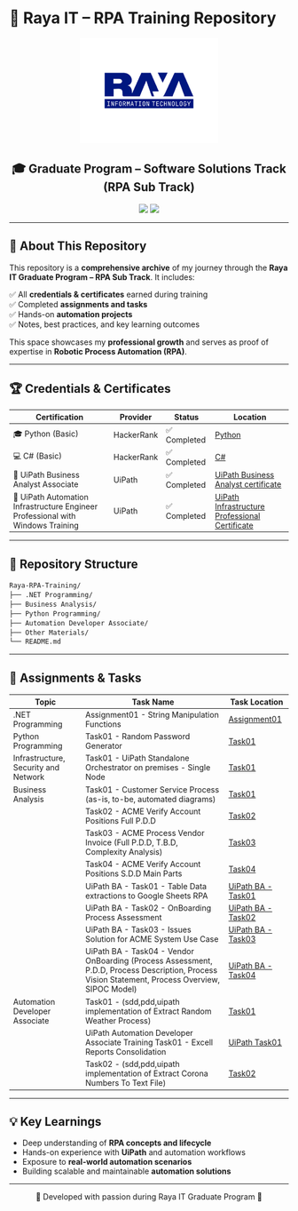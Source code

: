 # 📌 Raya IT – RPA Training Repository

<p align="center">
  <img src="Other%20Materials/Raya%20it%20logo.png" alt="Raya IT Logo" width="250"/>
</p>

<h2 align="center">🎓 Graduate Program – Software Solutions Track (RPA Sub Track)</h2>

<p align="center">
  <img src="https://img.shields.io/badge/Focus-RPA-blue?style=flat-square&logo=robotframework&logoColor=white"/>
  <img src="https://img.shields.io/badge/Training-Raya%20IT-orange?style=flat-square&logo=readthedocs&logoColor=white"/>
</p>

---

## 📖 About This Repository

This repository is a **comprehensive archive** of my journey through the **Raya IT Graduate Program – RPA Sub Track**. It includes:

✅ All **credentials & certificates** earned during training  
✅ Completed **assignments and tasks**  
✅ Hands-on **automation projects**  
✅ Notes, best practices, and key learning outcomes  

This space showcases my **professional growth** and serves as proof of expertise in **Robotic Process Automation (RPA)**.

---

## 🏆 Credentials & Certificates

| Certification                        | Provider   | Status      | Location |
| -------------------------------------- | ---------- | ----------- | ------------ |
| 🎓 Python (Basic)                     | HackerRank | ✅ Completed | [Python](Certificates/python_basic%20certificate.jpg) |
| 💻 C# (Basic)                          | HackerRank | ✅ Completed | [C#](Certificates/Assignment01/Assignment01/c_sharp_basic%20certificate.jpg) |
| 🤖 UiPath Business Analyst Associate | UiPath     | ✅ Completed | [UiPath Business Analyst certificate](Certificates/UiPath%20Automation%20Business%20Analyst%20Associate%20Training%20Certificate/UiPath%20Business%20Analyst%20Associate%20Certificate.png)|
| 🤖 UiPath Automation Infrastructure Engineer Professional with Windows Training | UiPath | ✅ Completed | [UiPath Infrastructure Professional Certificate](Certificates/UiPath%20Automation%20Business%20Analyst%20Associate%20Training%20Certificate.png/UiPath%20Automation%20InfraStructure%20Engineer%20Professional%20with%20Windows%20Training.png)

---

## 📂 Repository Structure

```bash
Raya-RPA-Training/
├── .NET Programming/
├── Business Analysis/
├── Python Programming/
├── Automation Developer Associate/
├── Other Materials/
└── README.md
```

---

## 🚀 Assignments & Tasks

| Topic                                | Task Name                                                                                                                                        | Task Location                                                                                                      |
| ------------------------------------ | ------------------------------------------------------------------------------------------------------------------------------------------------ | ------------------------------------------------------------------------------------------------------------------ |
| .NET Programming                     | Assignment01 - String Manipulation Functions                                                                                                     | [Assignment01](.NET%20Programming/Assignment01/Assignment01)                                                       |
| Python Programming                   | Task01 - Random Password Generator                                                                                                               | [Task01](Python%20Programming/Task01.py)                                                                           |
| Infrastructure, Security and Network | Task01 - UiPath Standalone Orchestrator on premises - Single Node                                                                                | [Task01](Infrastructure,%20Network%20and%20Security/Task01)                                                        |
| Business Analysis                    | Task01 - Customer Service Process (as-is, to-be, automated diagrams)                                                                             | [Task01](Business%20Analysis/Task01)                                                                               |
|                                      | Task02 - ACME Verify Account Positions Full P.D.D                                                                                                | [Task02](Business%20Analysis/Task02)                                                                               |
|                                      | Task03 - ACME Process Vendor Invoice (Full P.D.D, T.B.D, Complexity Analysis)                                                                    | [Task03](Business%20Analysis/Task03)                                                                               |
|                                      | Task04 - ACME Verify Account Positions S.D.D Main Parts                                                                                          | [Task04](Business%20Analysis/Task04)                                                                               |
|                                      | UiPath BA - Task01 - Table Data extractions to Google Sheets RPA                                                                                 | [UiPath BA - Task01](Business%20Analysis/UiPath%20Automation%20Business%20Analyst%20Associate%20Training%20Certificate/Task01) |
|                                      | UiPath BA - Task02 - OnBoarding Process Assessment                                                                                               | [UiPath BA - Task02](Business%20Analysis/UiPath%20Automation%20Business%20Analyst%20Associate%20Training%20Certificate/Task02) |
|                                      | UiPath BA - Task03 - Issues Solution for ACME System Use Case                                                                                    | [UiPath BA - Task03](Business%20Analysis/UiPath%20Automation%20Business%20Analyst%20Associate%20Training%20Certificate/Task03) |
|                                      | UiPath BA - Task04 - Vendor OnBoarding (Process Assessment, P.D.D, Process Description, Process Vision Statement, Process Overview, SIPOC Model) | [UiPath BA - Task04](Business%20Analysis/UiPath%20Automation%20Business%20Analyst%20Associate%20Training%20Certificate/Task04) |
| Automation Developer Associate | Task01 - (sdd,pdd,uipath implementation of Extract Random Weather Process) | [Task01](Automation%20Developer%20Associate/Task01) |
|                                | UiPath Automation Developer Associate Training Task01 - Excell Reports Consolidation | [UiPath Task01](Automation%20Developer%20Associate/UiPath%20Automation%20Developer%20Associate%20Training/Task01) | 
|                                | Task02 - (sdd,pdd,uipath implementation of Extract Corona Numbers To Text File) | [Task02](Automation%20Developer%20Associate/Task02) |

---

## 💡 Key Learnings 
* Deep understanding of **RPA concepts and lifecycle**
* Hands-on experience with **UiPath** and automation workflows
* Exposure to **real-world automation scenarios**
* Building scalable and maintainable **automation solutions**

---

<p align="center">💙 Developed with passion during Raya IT Graduate Program 💙</p>
